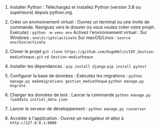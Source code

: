 1. Installer Python :
Téléchargez et installez Python (version 3.8 ou supérieure) depuis python.org.

2. Créer un environnement virtuel :
Ouvrez un terminal ou une invite de commande.
Naviguez vers le dossier où vous voulez créer votre projet.
Exécutez :
	`python -m venv env`
Activez l'environnement virtuel :
Sur Windows : `env\Scripts\activate`
Sur macOS/Linux : `source env/bin/activate`

3. Cloner le projet
`git clone https://github.com/HugoMelin/CEF_Gestion-mediatheque.git`
`cd Gestion-mediatheque`

4. Installer les dépendances :
`pip install django`
`pip install pytest`

5. Configurer la base de données :
Exécutez les migrations :
`python manage.py makemigrations gestion_mediatheque`
`python manage.py migrate`

5. Charger les données de test :
Lancer la commande `python manage.py loaddata initial_data.json`
   
7. Lancer le serveur de développement :
`python manage.py runserver`

8. Accéder à l'application :
Ouvrez un navigateur et allez à `http://127.0.0.1:8000 `

